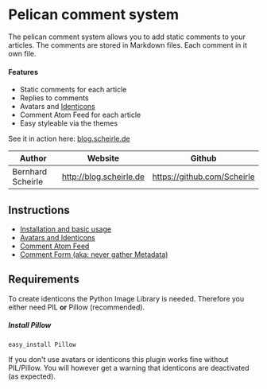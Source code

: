 # Pelican comment system
The pelican comment system allows you to add static comments to your articles.
The comments are stored in Markdown files. Each comment in it own file.

#### Features
 - Static comments for each article
 - Replies to comments
 - Avatars and [Identicons](https://en.wikipedia.org/wiki/Identicon)
 - Comment Atom Feed for each article
 - Easy styleable via the themes


See it in action here: [blog.scheirle.de](http://blog.scheirle.de/posts/2014/March/29/static-comments-via-email/)

Author             | Website                   | Github
-------------------|---------------------------|------------------------------
Bernhard Scheirle  | <http://blog.scheirle.de> | <https://github.com/Scheirle>

## Instructions
 - [Installation and basic usage](doc/installation.md)
 - [Avatars and Identicons](doc/avatars.md)
 - [Comment Atom Feed](doc/feed.md)
 - [Comment Form (aka: never gather Metadata)](doc/form.md)
 
## Requirements
To create identicons the Python Image Library is needed. Therefore you either need PIL **or** Pillow (recommended).

##### Install Pillow
	easy_install Pillow
	
If you don't use avatars or identicons this plugin works fine without PIL/Pillow. You will however get a warning that identicons are deactivated (as expected).
